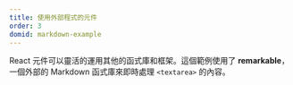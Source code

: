 ```yaml
---
title: 使用外部程式的元件
order: 3
domid: markdown-example
---
```


React 元件可以靈活的運用其他的函式庫和框架。這個範例使用了 **remarkable**，一個外部的 Markdown 函式庫來即時處理 `<textarea>` 的內容。
